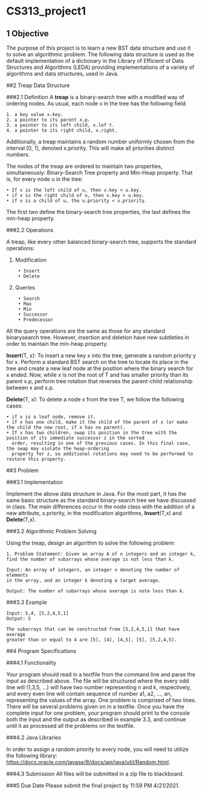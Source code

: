 # CS313_project1

## 1 Objective

The purpose of this project is to learn a new BST data structure and use it to
solve an algorithmic problem. The following data structure is used as the default
implementation of a dictionary in the Library of Efficient of Data Structures and
Algorithms (LEDA) providing implementations of a variety of algorithms and
data structures, used in Java.

##2 Treap Data Structure

###2.1 Definition
A **treap** is a binary-search tree with a modified way of ordering nodes. As
usual, each node x in the tree has the following field:

    1. a key value x.key.
    2. a pointer to its parent x.p.
    3. a pointer to its left child, x.lef t.
    4. a pointer to its right child, x.right.
    
Additionally, a treap maintains a random number uniformly chosen from the
interval [0, 1], denoted x.priority. This will make all priorities distinct numbers.

The nodes of the treap are ordered to maintain two properties, simultaneously: Binary-Search Tree property and Min-Heap property. That is,
for every node u in the tree:

    • If v is the left child of u, then v.key < u.key.
    • if v is the right child of u, then v.key > u.key.
    • if v is a child of u, the u.priority < v.priority.
The first two define the binary-search tree properties, the last defines the
min-heap property.


###2.2 Operations

A treap, like every other balanced binary-search tree, supports the standard
operations:

1. Modification

        • Insert
        • Delete
   
2. Queries

        • Search
        • Max
        • Min 
        • Successor
        • Predecessor
        
All the query operations are the same as those for any standard binarysearch tree. However, insertion and deletion have new subtleties in order
to maintain the min-heap property.

**Insert**(T, x): To insert a new key x into the tree, generate a random
priority y for x. Perform a standard BST search on the tree to locate
its place in the tree and create a new leaf node at the position where the
binary search for x ended. Now, while x is not the root of T and has
smaller priority than its parent x.p, perform tree rotation that reverses
the parent-child relationship between x and x.p.

**Delete**(T, x): To delete a node x from the tree T, we follow the following
cases:

    • if x is a leaf node, remove it.
    • if x has one child, make it the child of the parent of x (or make the child the new root, if x has no parent).
    • If x has two children, swap its position in the tree with the position of its immediate successor z in the sorted 
      order, resulting in one of the previous cases. In this final case, the swap may violate the heap-ordering 
      property for z, so additional rotations may need to be performed to restore this property.

##3 Problem

###3.1 Implementation

Implement the above data structure in Java. For the most part, it has the same
basic structure as the standard binary-search tree we have discussed in class.
The main differences occur in the node class with the addition of a new attribute,
x.priority, in the modification algorithms, **Insert**(T,x) and **Delete**(T,x).


###3.2 Algorithmic Problem Solving

Using the treap, design an algorithm to solve the following problem:

    1. Problem Statement: Given an array A of n integers and an integer k,
    find the number of subarrays whose average is not less than k.

    Input: An array of integers, an integer n denoting the number of elements
    in the array, and an integer k denoting a target average.

    Output: The number of subarrays whose average is note less than k.
    
###3.3 Example

    Input: 5,4, [5,2,4,5,1] 
    Output: 5

    The subarrays that can be constructed from [5,2,4,5,1] that have average 
    greater than or equal to 4 are [5], [4], [4,5], [5], [5,2,4,5].
    
##4 Program Specifications

###4.1 Functionality

Your program should read in a textfile from the command line and parse the
input as described above. The file will be structured where the every odd line
will (1,3,5, ...) will have two number representing n and k, respectively, and
every even line will contain sequence of number a1, a2, ..., an, representing the
values of the array. One problem is comprised of two lines. There will be
several problems given on in a textfile. Once you have the complete input for
one problem, your program should print to the console both the input and the
output as described in example 3.3, and continue until it as processed all the
problems on the textfile.

###4.2 Java Libraries

In order to assign a random priority to every node, you will need to utilize the
following library:
https://docs.oracle.com/javase/8/docs/api/java/util/Random.html.

###4.3 Submission
All files will be submitted in a zip file to blackboard.

###5 Due Date
Please submit the final project by 11:59 PM 4/21/2021.